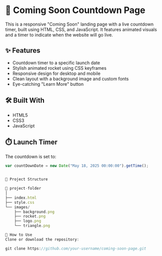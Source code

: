 # 🚀 Coming Soon Countdown Page

This is a responsive "Coming Soon" landing page with a live countdown timer, built using HTML, CSS, and JavaScript. It features animated visuals and a timer to indicate when the website will go live.

## ✨ Features

- Countdown timer to a specific launch date
- Stylish animated rocket using CSS keyframes
- Responsive design for desktop and mobile
- Clean layout with a background image and custom fonts
- Eye-catching "Learn More" button


## 🛠️ Built With

- HTML5
- CSS3
- JavaScript

## ⏱️ Launch Timer

The countdown is set to:

```js
var countDownDate = new Date("May 18, 2025 00:00:00").getTime();


📂 Project Structure

📁 project-folder
│
├── index.html
├── style.css
└── images/
    ├── background.png
    ├── rocket.png
    ├── logo.png
    └── triangle.png

🔧 How to Use
Clone or download the repository:

git clone https://github.com/your-username/coming-soon-page.git
